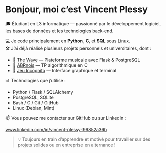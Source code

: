 # Bonjour, moi c’est Vincent Plessy

🎓 Étudiant en L3 informatique — passionné par le développement logiciel, les bases de données et les technologies back-end.

💻 Je code principalement en **Python**, **C**, et **SQL** sous Linux.  
🛠️ J’ai déjà réalisé plusieurs projets personnels et universitaires, dont :

- 🎵 [The Wave](https://github.com/Vincent-P-essy/the-wave-music) — Plateforme musicale avec Flask & PostgreSQL
- 🌳 [ABRnois](https://github.com/Vincent-P-essy/ABRnois) — TP algorithmique en C
- 🧠 [Jeu Incognito](https://github.com/Vincent-P-essy/Incognito) — Interface graphique et terminal

📊 Technologies que j’utilise :
- Python / Flask / SQLAlchemy
- PostgreSQL, SQLite
- Bash / C / Git / GitHub
- Linux (Debian, Mint)

📫 Vous pouvez me contacter sur GitHub ou sur LinkedIn :

www.linkedin.com/in/vincent-plessy-99852a36b

> 💡 Toujours en train d’apprendre et motivé pour travailler sur des projets solides ou en entreprise en alternance !
